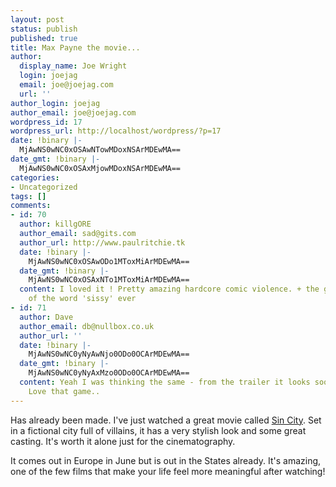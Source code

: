 ```yaml
---
layout: post
status: publish
published: true
title: Max Payne the movie...
author:
  display_name: Joe Wright
  login: joejag
  email: joe@joejag.com
  url: ''
author_login: joejag
author_email: joe@joejag.com
wordpress_id: 17
wordpress_url: http://localhost/wordpress/?p=17
date: !binary |-
  MjAwNS0wNC0xOSAwNTowMDoxNSArMDEwMA==
date_gmt: !binary |-
  MjAwNS0wNC0xOSAxMjowMDoxNSArMDEwMA==
categories:
- Uncategorized
tags: []
comments:
- id: 70
  author: killgORE
  author_email: sad@gits.com
  author_url: http://www.paulritchie.tk
  date: !binary |-
    MjAwNS0wNC0xOSAwODo1MToxMiArMDEwMA==
  date_gmt: !binary |-
    MjAwNS0wNC0xOSAxNTo1MToxMiArMDEwMA==
  content: I loved it ! Pretty amazing hardcore comic violence. + the greatest use
    of the word 'sissy' ever
- id: 71
  author: Dave
  author_email: db@nullbox.co.uk
  author_url: ''
  date: !binary |-
    MjAwNS0wNC0yNyAwNjo0ODo0OCArMDEwMA==
  date_gmt: !binary |-
    MjAwNS0wNC0yNyAxMzo0ODo0OCArMDEwMA==
  content: Yeah I was thinking the same - from the trailer it looks soooo Max Payne'ish..
    Love that game..
---
```

<p>Has already been made.  I've just watched a great movie called <a href="http://uk.imdb.com/title/tt0401792/">Sin City</a>.  Set in a fictional city full of villains, it has a very stylish look and some great casting.  It's worth it alone just for the cinematography.</p>
<p>It comes out in Europe in June but is out in the States already.  It's amazing, one of the few films that make your life feel more meaningful after watching!</p>
